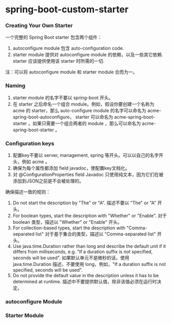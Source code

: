 # spring-boot-custom-starter

### Creating Your Own Starter

一个完整的 Spring Boot starter 包含两个组件：

1. autoconfigure module 包含 auto-configuration code.
2. starter module 提供对 autoconfigure module 的依赖，以及一些其它依赖. starter 应该提供使用该 starter 时所需的一切.

注：可以将 autoconfigure module 和 starter module 合而为一。

### Naming

1. starter module 的名字不要以 spring-boot 开头。
2. 在 starter 之后命名一个组合 module。例如，假设你要创建一个名称为 acme 的 starter，那么 auto-configure module 的名字可以命名为 acme-spring-boot-autoconfigure，
   starter 可以命名为 acme-spring-boot-starter 。如果只需要一个组合两者的 module ，那么可以命名为 acme-spring-boot-starter 。

### Configuration keys

1. 配置key不要以 server, management, spring 等开头。可以以自己的名字开头，例如 acme 。
2. 确保为每个属性都添加 field javadoc，使配置key文档化。
3. 对 @ConfigurationProperties field Javadoc 只使用纯文本，因为它们在被添加到JSON之前是不会被处理的。

确保描述一致的规则：

1. Do not start the description by "The" or "A".
   描述不要以 "The" or "A" 开头。
2. For boolean types, start the description with "Whether" or "Enable".
   对于 boolean 类型，描述以 "Whether" or "Enable" 开头。
3. For collection-based types, start the description with "Comma-separated list"
   对于基于集合的类型，描述以 "Comma-separated list" 开头。
4. Use java.time.Duration rather than long and describe the default unit if it differs from milliseconds, e.g. "If a duration suffix is not specified, seconds will be used".
   如果默认单元不是微秒的话，使用 java.time.Duration 描述，不要使用 long，例如，"If a duration suffix is not specified, seconds will be used".
5. Do not provide the default value in the description unless it has to be determined at runtime.
   描述中不要提供默认值，除非该值必须在运行时决定。

### autoconfigure Module

### Starter Module

